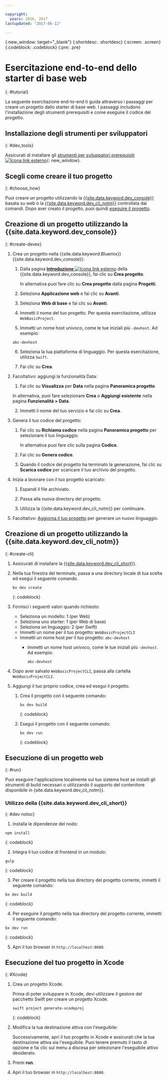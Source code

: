 ```yaml
---

copyright:
  years: 2016, 2017
lastupdated: "2017-06-12"

---
```

{:new_window: target="_blank"}
{:shortdesc: .shortdesc}
{:screen: .screen}
{:codeblock: .codeblock}
{:pre: .pre}

# Esercitazione end-to-end dello starter di base web
{: #tutorial}

La seguente esercitazione end-to-end ti guida attraverso i passaggi per creare un progetto dallo starter di base web. I passaggi includono l'installazione degli strumenti prerequisiti e come eseguire il codice del progetto. 


## Installazione degli strumenti per sviluppatori
{: #dev_tools}

Assicurati di installare gli [strumenti per sviluppatori prerequisiti ![Icona link esterno](../icons/launch-glyph.svg "Icona link esterno")](get_code.html#prereq-dev-tools "Icona link esterno"){: new_window}.


## Scegli come creare il tuo progetto
{: #choose_how}

Puoi creare un progetto utilizzando la [{{site.data.keyword.dev_console}}](#create-devex) basata su web o la [{{site.data.keyword.dev_cli_notm}}](#create-cli) controllata dai comandi. Dopo aver creato il progetto, puoi quindi [eseguire il progetto](#run).


## Creazione di un progetto utilizzando la {{site.data.keyword.dev_console}}
{: #create-devex}

1. Crea un progetto nella {{site.data.keyword.Bluemix}} {{site.data.keyword.dev_console}}:

	1. Dalla pagina [**Introduzione** ![Icona link esterno](../icons/launch-glyph.svg "Icona link esterno")](https://console.ng.bluemix.net/developer/getting-started/ "Icona link esterno") della {{site.data.keyword.dev_console}}, fai clic su **Crea progetto**.

		In alternativa puoi fare clic su **Crea progetto** dalla pagina **Progetti**.

	2. Seleziona **Applicazione web** e fai clic su **Avanti**.

	3. Seleziona **Web di base** e fai clic su **Avanti**.

	4. Immetti il nome del tuo progetto. Per questa esercitazione, utilizza `WebBasicProject`.   

	5. Immetti un nome host univoco, come le tue iniziali più `-devhost`. Ad
esempio:
	
	 ```
	 abc-devhost
	 ```

	6. Seleziona la tua piattaforma di linguaggio. Per questa esercitazione, utilizza `Swift`.
   
	7. Fai clic su **Crea**.

2. Facoltativo: aggiungi la funzionalità Data:

	1. Fai clic su **Visualizza** per **Data** nella pagina **Panoramica progetto**.

      In alternativa, puoi fare selezionare **Crea** o **Aggiungi esistente** nella pagina **Funzionalità > Data**.

   2. Immetti il nome del tuo servizio e fai clic su **Crea**.

3. Genera il tuo codice del progetto:

	1. Fai clic su **Richiama codice** nella pagina **Panoramica progetto** per selezionare il tuo linguaggio.
   
		In alternativa puoi fare clic sulla pagina **Codice**.
      
	2. Fai clic su **Genera codice**.
   
	3. Quando il codice del progetto ha terminato la generazione, fai clic su **Scarica codice** per scaricare il tuo archivio del progetto.

4. Inizia a lavorare con il tuo progetto scaricato:

	1. Espandi il file archiviato.
	
	2. Passa alla nuova directory del progetto.
	
	3. Utilizza la {{site.data.keyword.dev_cli_notm}} per continuare.

5. Facoltativo: [Aggiorna il tuo progetto](project_overview_page.html#update_language) per generare un nuovo linguaggio.


## Creazione di un progetto utilizzando la {{site.data.keyword.dev_cli_notm}}
{: #create-cli}

1. Assicurati di installare la [{{site.data.keyword.dev_cli_short}}](dev_cli.html).

2. Nella tua finestra del terminale, passa a una directory locale di tua scelta ed esegui il seguente comando.
  
	```
	bx dev create
	```
	{: codeblock}

3. Fornisci i seguenti valori quando richiesto:

	* Seleziona un modello: 1 (per Web)
	* Seleziona uno starter: 1 (per Web di base)
	* Seleziona un linguaggio: 2 (per Swift)
	* Immetti un nome per il tuo progetto: `WebBasicProjectCLI`
	* Immetti un nome host per il tuo progetto: `abc-devhost`
	  * Immetti un nome host univoco, come le tue iniziali più `-devhost`. Ad
esempio:
	
	     ```
	     abc-devhost
	     ```

4. Dopo aver salvato `WebBasicProjectCLI`, passa alla cartella `WebBasicProjectCLI`.

5. Aggiungi il tuo proprio codice, crea ed esegui il progetto. 
	
	1. Crea il progetto con il seguente comando: 
 
		```
		bx dev build
		```
		{: codeblock}
	 
	2. Esegui il progetto con il seguente comando:
 
		```
		bx dev run
		```
		{: codeblock}


## Esecuzione di un progetto web
{: #run}

Puoi eseguire l'applicazione localmente sul tuo sistema host se installi gli strumenti di build necessari o utilizzando il supporto del contenitore disponibile in {site.data.keyword.dev_cli_notm}}.


### Utilizzo della {{site.data.keyword.dev_cli_short}}
{: #dev notoc}

1. Installa le dipendenze del nodo:

  ```
  npm install
  ```
  {: codeblock}

2. Integra il tuo codice di frontend in un modulo:

  ```
  gulp
  ```
  {: codeblock}

3. Per creare il progetto nella tua directory del progetto corrente, immetti il seguente comando:

  ```
  bx dev build
  ```
  {: codeblock}

4. Per eseguire il progetto nella tua directory del progetto corrente, immetti il seguente comando: 

  ```
  bx dev run
  ```
  {: codeblock}

5. Apri il tuo browser in `http://localhost:8080`.


## Esecuzione del tuo progetto in Xcode
{: #Xcode}

1. Crea un progetto Xcode.

	Prima di poter sviluppare in Xcode, devi utilizzare il gestore del pacchetto Swift per creare un progetto Xcode.
	
	```
	swift project generate-xcodeproj
	```
	{: codeblock}

2. Modifica la tua destinazione attiva con l'eseguibile:

	Successivamente, apri il tuo progetto in Xcode e assicurati che la tua destinazione attiva sia l'eseguibile. Puoi tenere premuto il tasto di opzione e fai clic sul menu a discesa per selezionare l'eseguibile attivo desiderato. 

3. Premi **run**.

4. Apri il tuo browser in `http://localhost:8080`.

